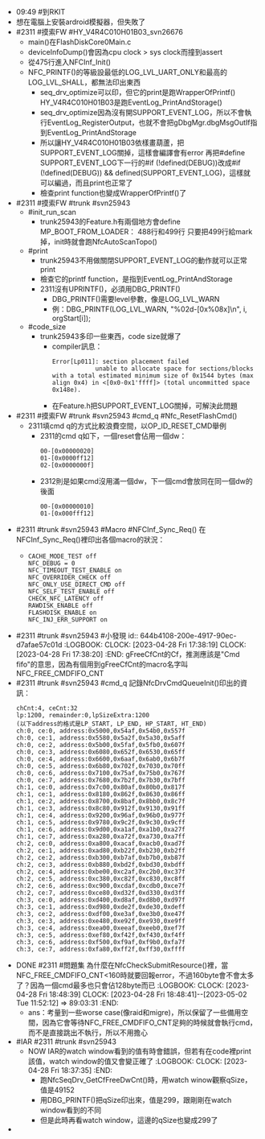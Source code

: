 - 09:49 #到RKIT
- 想在電腦上安裝ardroid模擬器，但失敗了
- #2311 #摸索FW #HY_V4R4C010H01B03_svn26676
	- main()在FlashDiskCore0Main.c
	- deviceInfoDump()會因為cpu clock > sys clock而撞到assert
	- 從475行進入NFCInf_Init()
	- NFC_PRINTF()的等級設最低的LOG_LVL_UART_ONLY和最高的LOG_LVL_SHALL，都無法印出東西
		- seq_drv_optimize可以印，但它的print是跑WrapperOfPrintf()
		  HY_V4R4C010H01B03是跑EventLog_PrintAndStorage()
		- seq_drv_optimize因為沒有開SUPPORT_EVENT_LOG，所以不會執行EventLog_RegisterOutput，也就不會把gDbgMgr.dbgMsgOutIf指到EventLog_PrintAndStorage
		- 所以讓HY_V4R4C010H01B03依樣畫葫蘆，把SUPPORT_EVENT_LOG關掉，這樣會編譯會有error
		  再把#define SUPPORT_EVENT_LOG下一行的#if (!defined(DEBUG))改成#if (!defined(DEBUG)) && defined(SUPPORT_EVENT_LOG)，這樣就可以編過，而且print也正常了
		- 檢查print function也變成WrapperOfPrintf()了
- #2311 #摸索FW #trunk #svn25943
	- #init_run_scan
		- trunk25943的Feature.h有兩個地方會define MP_BOOT_FROM_LOADER：
		  488行和499行
		  只要把499行給mark掉，init時就會跑NfcAutoScanTopo()
	- #print
		- trunk25943不用做關閉SUPPORT_EVENT_LOG的動作就可以正常print
		- 檢查它的printf function，是指到EventLog_PrintAndStorage
		- 2311沒有UPRINTF()，必須用DBG_PRINTF()
			- DBG_PRINTF()需要level參數，像是LOG_LVL_WARN
			- 例：DBG_PRINTF(LOG_LVL_WARN, "%02d-[0x%08x]\n", i, orgStart[i]);
	- #code_size
		- trunk25943多印一些東西，code size就爆了
			- compiler訊息：
			  ```
			  Error[Lp011]: section placement failed 
			              unable to allocate space for sections/blocks with a total estimated minimum size of 0x1544 bytes (max align 0x4) in <[0x0-0x1'ffff]> (total uncommitted space 0x148e). 
			  ```
			- 在Feature.h把SUPPORT_EVENT_LOG關掉，可解決此問題
- #2311 #摸索FW #trunk #svn25943 #cmd_q #Nfc_ResetFlashCmd()
	- 2311填cmd q的方式比較浪費空間，以OP_ID_RESET_CMD舉例
		- 2311的cmd q如下，一個reset會佔用一個dw：
		  ```
		  00-[0x00000020]
		  01-[0x0000ff12]
		  02-[0x0000000f]
		  ```
		- 2312則是如果cmd沒用滿一個dw，下一個cmd會放同在同一個dw的後面
		  ```
		  00-[0x00000010]
		  01-[0x000fff12]
		  ```
- #2311 #trunk #svn25943 #Macro #NFCInf_Sync_Req()
  在NFCInf_Sync_Req()裡印出各個macro的狀況：
	- ```
	  CACHE_MODE_TEST off
	  NFC_DEBUG = 0
	  NFC_TIMEOUT_TEST_ENABLE on
	  NFC_OVERRIDER_CHECK off
	  NFC_ONLY_USE_DIRECT_CMD off
	  NFC_SELF_TEST_ENABLE off
	  CHECK_NFC_LATENCY off
	  RAWDISK_ENABLE off
	  FLASHDISK_ENABLE on
	  NFC_INJ_ERR_SUPPORT on
	  ```
- #2311 #trunk #svn25943 #小發現
  id:: 644b4108-200e-4917-90ec-d7afae57c01d
  :LOGBOOK:
  CLOCK: [2023-04-28 Fri 17:38:19]
  CLOCK: [2023-04-28 Fri 17:38:20]
  :END:
  gFreeCfCnt的Cf，推測應該是"Cmd fifo"的意思，因為有個用到gFreeCfCnt的macro名字叫NFC_FREE_CMDFIFO_CNT
- #2311 #trunk #svn25943 #cmd_q
  記錄NfcDrvCmdQueueInit()印出的資訊：
  ```
  chCnt:4, ceCnt:32
  lp:1200, remainder:0,lpSizeExtra:1200
  (以下address的格式是LP_START, LP_END, HP_START, HT_END)
  ch:0, ce:0, address:0x5000,0x54af,0x54b0,0x557f
  ch:0, ce:1, address:0x5580,0x5a2f,0x5a30,0x5aff
  ch:0, ce:2, address:0x5b00,0x5faf,0x5fb0,0x607f
  ch:0, ce:3, address:0x6080,0x652f,0x6530,0x65ff
  ch:0, ce:4, address:0x6600,0x6aaf,0x6ab0,0x6b7f
  ch:0, ce:5, address:0x6b80,0x702f,0x7030,0x70ff
  ch:0, ce:6, address:0x7100,0x75af,0x75b0,0x767f
  ch:0, ce:7, address:0x7680,0x7b2f,0x7b30,0x7bff
  ch:1, ce:0, address:0x7c00,0x80af,0x80b0,0x817f
  ch:1, ce:1, address:0x8180,0x862f,0x8630,0x86ff
  ch:1, ce:2, address:0x8700,0x8baf,0x8bb0,0x8c7f
  ch:1, ce:3, address:0x8c80,0x912f,0x9130,0x91ff
  ch:1, ce:4, address:0x9200,0x96af,0x96b0,0x977f
  ch:1, ce:5, address:0x9780,0x9c2f,0x9c30,0x9cff
  ch:1, ce:6, address:0x9d00,0xa1af,0xa1b0,0xa27f
  ch:1, ce:7, address:0xa280,0xa72f,0xa730,0xa7ff
  ch:2, ce:0, address:0xa800,0xacaf,0xacb0,0xad7f
  ch:2, ce:1, address:0xad80,0xb22f,0xb230,0xb2ff
  ch:2, ce:2, address:0xb300,0xb7af,0xb7b0,0xb87f
  ch:2, ce:3, address:0xb880,0xbd2f,0xbd30,0xbdff
  ch:2, ce:4, address:0xbe00,0xc2af,0xc2b0,0xc37f
  ch:2, ce:5, address:0xc380,0xc82f,0xc830,0xc8ff
  ch:2, ce:6, address:0xc900,0xcdaf,0xcdb0,0xce7f
  ch:2, ce:7, address:0xce80,0xd32f,0xd330,0xd3ff
  ch:3, ce:0, address:0xd400,0xd8af,0xd8b0,0xd97f
  ch:3, ce:1, address:0xd980,0xde2f,0xde30,0xdeff
  ch:3, ce:2, address:0xdf00,0xe3af,0xe3b0,0xe47f
  ch:3, ce:3, address:0xe480,0xe92f,0xe930,0xe9ff
  ch:3, ce:4, address:0xea00,0xeeaf,0xeeb0,0xef7f
  ch:3, ce:5, address:0xef80,0xf42f,0xf430,0xf4ff
  ch:3, ce:6, address:0xf500,0xf9af,0xf9b0,0xfa7f
  ch:3, ce:7, address:0xfa80,0xff2f,0xff30,0xffff
  ```
- DONE #2311 #問題集 為什麼在NfcCheckSubmitResource()裡，當NFC_FREE_CMDFIFO_CNT<160時就要回報error，不過160byte會不會太多了？因為一個cmd最多也只會佔128byte而已
  :LOGBOOK:
  CLOCK: [2023-04-28 Fri 18:48:39]
  CLOCK: [2023-04-28 Fri 18:48:41]--[2023-05-02 Tue 11:52:12] =>  89:03:31
  :END:
	- ans：考量到一些worse case(像raid和migre)，所以保留了一些備用空間，因為它會等待NFC_FREE_CMDFIFO_CNT足夠的時候就會執行cmd，而不是直接跳出不執行，所以不用擔心
- #IAR #2311 #trunk #svn25943
	- NOW IAR的watch window看到的值有時會錯誤，但若有在code裡print該值，watch window的值又會變正確了
	  :LOGBOOK:
	  CLOCK: [2023-04-28 Fri 18:37:35]
	  :END:
		- 跑NfcSeqDrv_GetCfFreeDwCnt()時，用watch winow觀察qSize，值是49152
		- 用DBG_PRINTF()把qSize印出來，值是299，跟剛剛在watch window看到的不同
		- 但是此時再看watch window，這邊的qSize也變成299了
-